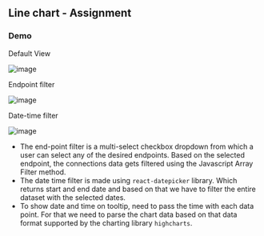 ## Line chart - Assignment

### Demo

Default View

![image](https://github.com/bipinmv/linechart-assignment/assets/95746336/befbaf58-1250-437c-b83b-58b6b2c2c5a2)

Endpoint filter

![image](https://github.com/bipinmv/linechart-assignment/assets/95746336/bce26066-e0bd-40bf-b3b1-d521463d7f4c)


Date-time filter

![image](https://github.com/bipinmv/linechart-assignment/assets/95746336/f61e30e9-13c4-4287-9da4-660106f6eca6)


- The end-point filter is a multi-select checkbox dropdown from which a user can select any of the desired endpoints. Based on the selected endpoint, the connections data gets filtered using the Javascript Array Filter method.
- The date time filter is made using `react-datepicker` library. Which returns start and end date and based on that we have to filter the entire dataset with the selected dates.
- To show date and time on tooltip, need to pass the time with each data point. For that we need to parse the chart data based on that data format supported by the charting library `highcharts`.



